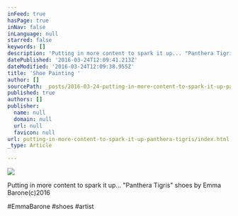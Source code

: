 ```yaml
---
inFeed: true
hasPage: true
inNav: false
inLanguage: null
starred: false
keywords: []
description: 'Putting in more content to spark it up... "Panthera Tigris" shoes by Emma Barone©2016'
datePublished: '2016-03-24T12:09:41.213Z'
dateModified: '2016-03-24T12:09:38.955Z'
title: 'Shoe Painting '
author: []
sourcePath: _posts/2016-03-24-putting-in-more-content-to-spark-it-up-panthera-tigris.md
published: true
authors: []
publisher:
  name: null
  domain: null
  url: null
  favicon: null
url: putting-in-more-content-to-spark-it-up-panthera-tigris/index.html
_type: Article

---
```

![](https://the-grid-user-content.s3-us-west-2.amazonaws.com/a27f4317-6cc9-47f2-bfe4-3ed7d4e2b644.jpg)

Putting in more content to spark it up... "Panthera Tigris" shoes by Emma Barone(c)2016

\#EmmaBarone \#shoes \#artist